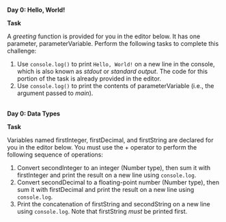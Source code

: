 **Day 0: Hello, World!** <br>


**Task**	<br>	

A *greeting* function is provided for you in the editor below. It has one parameter, parameterVariable. Perform the following tasks to complete this challenge:

1. Use `console.log()` to print `Hello, World!` on a new line in the console, which is also known as *stdout* or *standard output*. The code for this portion of the task is already provided in the editor.
2. Use `console.log()` to print the contents of parameterVariable (i.e., the argument passed to *main*).

<br>**Day 0: Data Types** <br>

**Task** 	<br>

Variables named firstInteger, firstDecimal, and firstString are declared for you in the editor below. You must use the + operator to perform the following sequence of operations:

1. Convert secondInteger to an integer (Number type), then sum it with firstInteger and print the result on a new line using `console.log`.
2. Convert secondDecimal to a floating-point number (Number type), then sum it with firstDecimal and print the result on a new line using `console.log`.
3. Print the concatenation of firstString and secondString on a new line using `console.log`. Note that firstString *must* be printed first.
